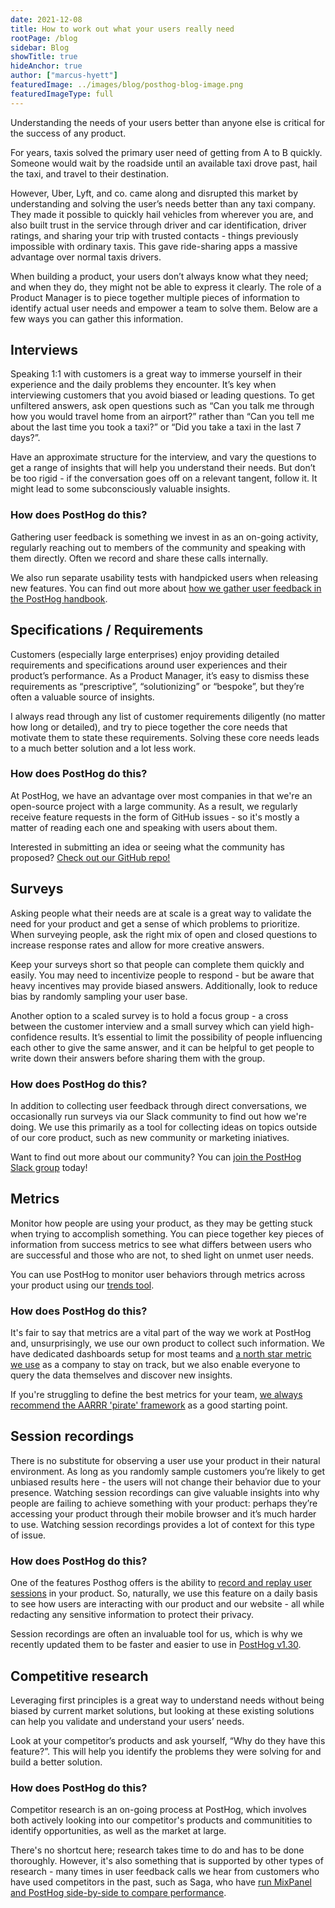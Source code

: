 ```yaml
---
date: 2021-12-08
title: How to work out what your users really need
rootPage: /blog
sidebar: Blog
showTitle: true
hideAnchor: true
author: ["marcus-hyett"]
featuredImage: ../images/blog/posthog-blog-image.png
featuredImageType: full
---
```


Understanding the needs of your users better than anyone else is critical for the success of any product.

For years, taxis solved the primary user need of getting from A to B quickly. Someone would wait by the roadside until an available taxi drove past, hail the taxi, and travel to their destination. 

However, Uber, Lyft, and co. came along and disrupted this market by understanding and solving the user’s needs better than any taxi company. They made it possible to quickly hail vehicles from wherever you are, and also built trust in the service through driver and car identification, driver ratings, and sharing your trip with trusted contacts - things previously impossible with ordinary taxis. This gave ride-sharing apps a massive advantage over normal taxis drivers.

When building a product, your users don’t always know what they need; and when they do, they might not be able to express it clearly. The role of a Product Manager is to piece together multiple pieces of information to identify actual user needs and empower a team to solve them. Below are a few ways you can gather this information.

## Interviews
Speaking 1:1 with customers is a great way to immerse yourself in their experience and the daily problems they encounter. It’s key when interviewing customers that you avoid biased or leading questions. To get unfiltered answers, ask open questions such as “Can you talk me through how you would travel home from an airport?” rather than “Can you tell me about the last time you took a taxi?” or “Did you take a taxi in the last 7 days?”.

Have an approximate structure for the interview, and vary the questions to get a range of insights that will help you understand their needs. But don’t be too rigid - if the conversation goes off on a relevant tangent, follow it. It might lead to some subconsciously valuable insights.

### How does PostHog do this?
Gathering user feedback is something we invest in as an on-going activity, regularly reaching out to members of the community and speaking with them directly. Often we record and share these calls internally. 

We also run separate usability tests with handpicked users when releasing new features. You can find out more about [how we gather user feedback in the PostHog handbook](/handbook/product/user-feedback).

## Specifications / Requirements 
Customers (especially large enterprises) enjoy providing detailed requirements and specifications around user experiences and their product’s performance. As a Product Manager, it’s easy to dismiss these requirements as “prescriptive”, “solutionizing” or “bespoke”, but they’re often a valuable source of insights.

I always read through any list of customer requirements diligently (no matter how long or detailed), and try to piece together the core needs that motivate them to state these requirements. Solving these core needs leads to a much better solution and a lot less work.

### How does PostHog do this?
At PostHog, we have an advantage over most companies in that we're an open-source project with a large community. As a result, we regularly receive feature requests in the form of GitHub issues - so it's mostly a matter of reading each one and speaking with users about them. 

Interested in submitting an idea or seeing what the community has proposed? [Check out our GitHub repo!](https://github.com/PostHog/posthog/issues?q=is%3Aissue+is%3Aopen+label%3Aenhancement)

## Surveys
Asking people what their needs are at scale is a great way to validate the need for your product and get a sense of which problems to prioritize. When surveying people, ask the right mix of open and closed questions to increase response rates and allow for more creative answers.

Keep your surveys short so that people can complete them quickly and easily. You may need to incentivize people to respond - but be aware that heavy incentives may provide biased answers. Additionally, look to reduce bias by randomly sampling your user base.

Another option to a scaled survey is to hold a focus group - a cross between the customer interview and a small survey which can yield high-confidence results. It’s essential to limit the possibility of people influencing each other to give the same answer, and it can be helpful to get people to write down their answers before sharing them with the group.

### How does PostHog do this?
In addition to collecting user feedback through direct conversations, we occasionally run surveys via our Slack community to find out how we're doing. We use this primarily as a tool for collecting ideas on topics outside of our core product, such as new community or marketing iniatives. 

Want to find out more about our community? You can [join the PostHog Slack group](/slack) today!

## Metrics
Monitor how people are using your product,  as they may be getting stuck when trying to accomplish something. You can piece together key pieces of information from success metrics to see what differs between users who are successful and those who are not, to shed light on unmet user needs.

You can use PostHog to monitor user behaviors through metrics across your product using our [trends tool](/product-features/trends).

### How does PostHog do this?
It's fair to say that metrics are a vital part of the way we work at PostHog and, unsurprisingly, we use our own product to collect such information. We have dedicated dashboards setup for most teams and [a north star metric we use](/blog/north-star-metrics) as a company to stay on track, but we also enable everyone to query the data themselves and discover new insights.

If you're struggling to define the best metrics for your team, [we always recommend the AARRR 'pirate' framework](/docs/tutorials/aarrr-framework) as a good starting point. 

## Session recordings
There is no substitute for observing a user use your product in their natural environment. As long as you randomly sample customers you’re likely to get unbiased results here - the users will not change their behavior due to your presence. Watching session recordings can give valuable insights into why people are failing to achieve something with your product: perhaps they’re accessing your product through their mobile browser and it’s much harder to use. Watching session recordings provides a lot of context for this type of issue. 

### How does PostHog do this?
One of the features Posthog offers is the ability to [record and replay user sessions](/docs/user-guides/session-recording) in your product. So, naturally, we use this feature on a daily basis to see how users are interacting with our product and our website - all while redacting any sensitive information to protect their privacy. 

Session recordings are often an invaluable tool for us, which is why we recently updated them to be faster and easier to use in [PostHog v1.30](/blog/the-posthog-array-1-30-0).

## Competitive research
Leveraging first principles is a great way to understand needs without being biased by current market solutions, but looking at these existing solutions can help you validate and understand your users’ needs.

Look at your competitor’s products and ask yourself, “Why do they have this feature?”. This will help you identify the problems they were solving for and build a better solution.

### How does PostHog do this?
Competitor research is an on-going process at PostHog, which involves both actively looking into our competitor's products and communitities to identify opportunities, as well as the market at large. 

There's no shortcut here; research takes time to do and has to be done thoroughly. However, it's also something that is supported by other types of research - many times in user feedback calls we hear from customers who have used competitors in the past, such as Saga, who have [run MixPanel and PostHog side-by-side to compare performance](/customers/saga). 

